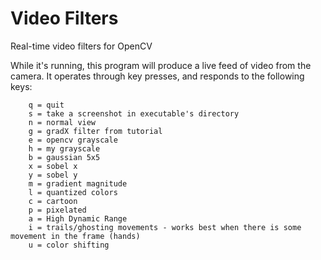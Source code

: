 # Video Filters
Real-time video filters for OpenCV

While it's running, this program will produce a live feed of video from the camera.
	It operates through key presses, and responds to the following keys:
	
		q = quit
		s = take a screenshot in executable's directory
		n = normal view
		g = gradX filter from tutorial
		e = opencv grayscale
		h = my grayscale
		b = gaussian 5x5
		x = sobel x
		y = sobel y
		m = gradient magnitude
		l = quantized colors
		c = cartoon
		p = pixelated
	  	a = High Dynamic Range
	  	i = trails/ghosting movements - works best when there is some movement in the frame (hands)
	 	u = color shifting
